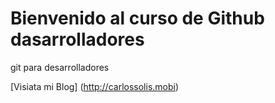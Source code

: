 # Bienvenido al curso de Github dasarrolladores

git para desarrolladores

[Visiata mi Blog] (http://carlossolis.mobi)


